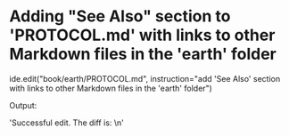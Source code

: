 # Adding "See Also" section to 'PROTOCOL.md' with links to other Markdown files in the 'earth' folder
ide.edit("book/earth/PROTOCOL.md", instruction="add 'See Also' section with links to other Markdown files in the 'earth' folder")

Output:

'Successful edit. The diff is: \n'

